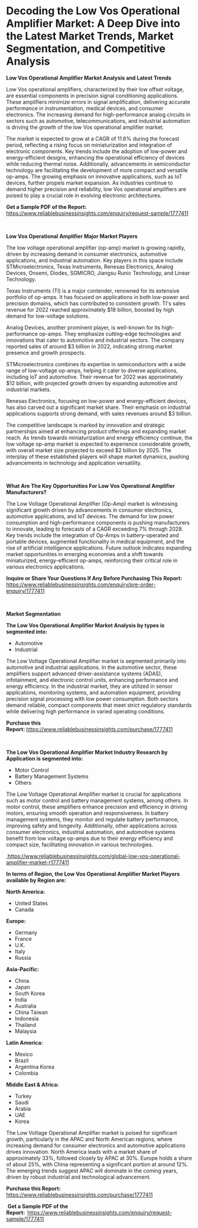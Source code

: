 <p><h1>Decoding the Low Vos Operational Amplifier Market: A Deep Dive into the Latest Market Trends, Market Segmentation, and Competitive Analysis</h1></p><p><strong>Low Vos Operational Amplifier Market Analysis and Latest Trends</strong></p>
<p><p>Low Vos operational amplifiers, characterized by their low offset voltage, are essential components in precision signal conditioning applications. These amplifiers minimize errors in signal amplification, delivering accurate performance in instrumentation, medical devices, and consumer electronics. The increasing demand for high-performance analog circuits in sectors such as automotive, telecommunications, and industrial automation is driving the growth of the low Vos operational amplifier market.</p><p>The market is expected to grow at a CAGR of 11.6% during the forecast period, reflecting a rising focus on miniaturization and integration of electronic components. Key trends include the adoption of low-power and energy-efficient designs, enhancing the operational efficiency of devices while reducing thermal noise. Additionally, advancements in semiconductor technology are facilitating the development of more compact and versatile op-amps. The growing emphasis on innovative applications, such as IoT devices, further propels market expansion. As industries continue to demand higher precision and reliability, low Vos operational amplifiers are poised to play a crucial role in evolving electronic architectures.</p></p>
<p><strong>Get a Sample PDF of the Report:&nbsp;</strong> <a href="https://www.reliablebusinessinsights.com/enquiry/request-sample/1777411?utm_campaign=2944&utm_medium=2&utm_source=Github&utm_content=ia&utm_term=15042025&utm_id=low-vos-operational-amplifier">https://www.reliablebusinessinsights.com/enquiry/request-sample/1777411</a></p>
<p>&nbsp;</p>
<p><strong>Low Vos Operational Amplifier Major Market Players</strong></p>
<p><p>The low voltage operational amplifier (op-amp) market is growing rapidly, driven by increasing demand in consumer electronics, automotive applications, and industrial automation. Key players in this space include STMicroelectronics, Texas Instruments, Renesas Electronics, Analog Devices, Onsemi, Diodes, SGMICRO, Jiangsu Runic Technology, and Linear Technology.</p><p>Texas Instruments (TI) is a major contender, renowned for its extensive portfolio of op-amps. It has focused on applications in both low-power and precision domains, which has contributed to consistent growth. TI's sales revenue for 2022 reached approximately $18 billion, boosted by high demand for low-voltage solutions.</p><p>Analog Devices, another prominent player, is well-known for its high-performance op-amps. They emphasize cutting-edge technologies and innovations that cater to automotive and industrial sectors. The company reported sales of around $3 billion in 2022, indicating strong market presence and growth prospects.</p><p>STMicroelectronics combines its expertise in semiconductors with a wide range of low-voltage op-amps, helping it cater to diverse applications, including IoT and automotive. Their revenue for 2022 was approximately $12 billion, with projected growth driven by expanding automotive and industrial markets.</p><p>Renesas Electronics, focusing on low-power and energy-efficient devices, has also carved out a significant market share. Their emphasis on industrial applications supports strong demand, with sales revenues around $3 billion.</p><p>The competitive landscape is marked by innovation and strategic partnerships aimed at enhancing product offerings and expanding market reach. As trends towards miniaturization and energy efficiency continue, the low voltage op-amp market is expected to experience considerable growth, with overall market size projected to exceed $2 billion by 2025. The interplay of these established players will shape market dynamics, pushing advancements in technology and application versatility.</p></p>
<p>&nbsp;</p>
<p><strong>What Are The Key Opportunities For Low Vos Operational Amplifier Manufacturers?</strong></p>
<p><p>The Low Voltage Operational Amplifier (Op-Amp) market is witnessing significant growth driven by advancements in consumer electronics, automotive applications, and IoT devices. The demand for low power consumption and high-performance components is pushing manufacturers to innovate, leading to forecasts of a CAGR exceeding 7% through 2028. Key trends include the integration of Op-Amps in battery-operated and portable devices, augmented functionality in medical equipment, and the rise of artificial intelligence applications. Future outlook indicates expanding market opportunities in emerging economies and a shift towards miniaturized, energy-efficient op-amps, reinforcing their critical role in various electronics applications.</p></p>
<p><strong>Inquire or Share Your Questions If Any Before Purchasing This Report:</strong> <a href="https://www.reliablebusinessinsights.com/enquiry/pre-order-enquiry/1777411?utm_campaign=2944&utm_medium=2&utm_source=Github&utm_content=ia&utm_term=15042025&utm_id=low-vos-operational-amplifier">https://www.reliablebusinessinsights.com/enquiry/pre-order-enquiry/1777411</a></p>
<p>&nbsp;</p>
<p><strong>Market Segmentation</strong></p>
<p><strong>The Low Vos Operational Amplifier Market Analysis by types is segmented into:</strong></p>
<p><ul><li>Automotive</li><li>Industrial</li></ul></p>
<p><p>The Low Voltage Operational Amplifier market is segmented primarily into automotive and industrial applications. In the automotive sector, these amplifiers support advanced driver-assistance systems (ADAS), infotainment, and electronic control units, enhancing performance and energy efficiency. In the industrial market, they are utilized in sensor applications, monitoring systems, and automation equipment, providing precision signal processing with low power consumption. Both sectors demand reliable, compact components that meet strict regulatory standards while delivering high performance in varied operating conditions.</p></p>
<p><strong>Purchase this Report:&nbsp;</strong><a href="https://www.reliablebusinessinsights.com/purchase/1777411?utm_campaign=2944&utm_medium=2&utm_source=Github&utm_content=ia&utm_term=15042025&utm_id=low-vos-operational-amplifier">https://www.reliablebusinessinsights.com/purchase/1777411</a></p>
<p>&nbsp;</p>
<p><strong>The Low Vos Operational Amplifier Market Industry Research by Application is segmented into:</strong></p>
<p><ul><li>Motor Control</li><li>Battery Management Systems</li><li>Others</li></ul></p>
<p><p>The Low Voltage Operational Amplifier market is crucial for applications such as motor control and battery management systems, among others. In motor control, these amplifiers enhance precision and efficiency in driving motors, ensuring smooth operation and responsiveness. In battery management systems, they monitor and regulate battery performance, improving safety and longevity. Additionally, other applications across consumer electronics, industrial automation, and automotive systems benefit from low voltage op-amps due to their energy efficiency and compact size, facilitating innovation in various technologies.</p></p>
<p><a href="https://www.reliablebusinessinsights.com/global-low-vos-operational-amplifier-market-r1777411?utm_campaign=2944&utm_medium=2&utm_source=Github&utm_content=ia&utm_term=15042025&utm_id=low-vos-operational-amplifier">&nbsp;https://www.reliablebusinessinsights.com/global-low-vos-operational-amplifier-market-r1777411</a></p>
<p><strong>In terms of Region, the Low Vos Operational Amplifier Market Players available by Region are:</strong></p>
<p>
    <p> <strong> North America: </strong>
        <ul>
            <li>United States</li>
            <li>Canada</li>
        </ul>
        </p> 
    <p> <strong> Europe: </strong>
        <ul>
            <li>Germany</li>
            <li>France</li>
            <li>U.K.</li>
            <li>Italy</li>
            <li>Russia</li>
        </ul>
        </p> 
    <p> <strong> Asia-Pacific: </strong>
        <ul>
            <li>China</li>
            <li>Japan</li>
            <li>South Korea</li>
            <li>India</li>
            <li>Australia</li>
            <li>China Taiwan</li>
            <li>Indonesia</li>
            <li>Thailand</li>
            <li>Malaysia</li>
        </ul>
        </p> 
    <p> <strong> Latin America: </strong>
        <ul>
            <li>Mexico</li>
            <li>Brazil</li>
            <li>Argentina Korea</li>
            <li>Colombia</li>
        </ul>
        </p> 
    <p> <strong> Middle East & Africa: </strong>
        <ul>
            <li>Turkey</li>
            <li>Saudi</li>
            <li>Arabia</li>
            <li>UAE</li>
            <li>Korea</li>
        </ul>
    </p>
    </p>
<p><p>The Low Voltage Operational Amplifier market is poised for significant growth, particularly in the APAC and North American regions, where increasing demand for consumer electronics and automotive applications drives innovation. North America leads with a market share of approximately 33%, followed closely by APAC at 30%. Europe holds a share of about 25%, with China representing a significant portion at around 12%. The emerging trends suggest APAC will dominate in the coming years, driven by robust industrial and technological advancement.</p></p>
<p><strong>Purchase this Report: </strong><a href="https://www.reliablebusinessinsights.com/purchase/1777411?utm_campaign=2944&utm_medium=2&utm_source=Github&utm_content=ia&utm_term=15042025&utm_id=low-vos-operational-amplifier">https://www.reliablebusinessinsights.com/purchase/1777411</a></p>
<p>&nbsp;<strong>Get a Sample PDF of the Report:&nbsp;&nbsp;</strong><a href="https://www.reliablebusinessinsights.com/enquiry/request-sample/1777411?utm_campaign=2944&utm_medium=2&utm_source=Github&utm_content=ia&utm_term=15042025&utm_id=low-vos-operational-amplifier">https://www.reliablebusinessinsights.com/enquiry/request-sample/1777411</a></p>
<p><strong></strong></p>
<p><p></p><p></p><p></p></p>